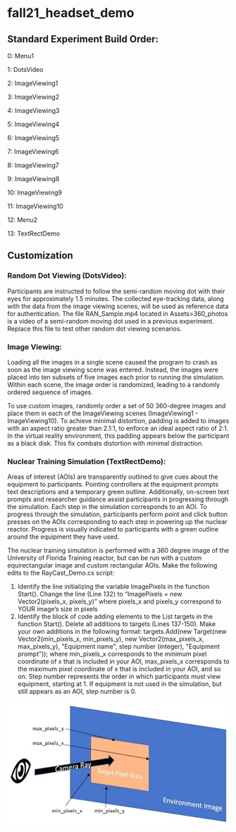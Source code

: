 # fall21_headset_demo

## Standard Experiment Build Order:

0: Menu1

1: DotsVideo

2: ImageViewing1

3: ImageViewing2

4: ImageViewing3

5: ImageViewing4

6: ImageViewing5

7: ImageViewing6

8: ImageViewing7

9: ImageViewing8

10: ImageViewing9

11: ImageViewing10

12: Menu2

13: TextRectDemo

## Customization

### Random Dot Viewing (DotsVideo): 
Participants are instructed to follow the semi-random moving dot with their eyes for approximately 1.5 minutes. The collected eye-tracking data, along with the data from the image viewing scenes, will be used as reference data for authentication. The file RAN_Sample.mp4 located in Assets>360_photos is a video of a semi-random moving dot used in a previous experiment. Replace this file to test other random dot viewing scenarios.
### Image Viewing: 
Loading all the images in a single scene caused the program to crash as soon as the image viewing scene was entered. Instead, the images were placed into ten subsets of five images each prior to running the simulation. Within each scene, the image order is randomized, leading to a randomly ordered sequence of images. 

To use custom images, randomly order a set of 50 360-degree images and place them in each of the ImageViewing scenes (ImageViewing1 - ImageViewing10). To achieve minimal distortion, padding is added to images with an aspect ratio greater than 2.1:1, to enforce an ideal aspect ratio of 2:1. In the virtual reality environment, this padding appears below the participant as a black disk. This fix combats distortion with minimal distraction.  
### Nuclear Training Simulation (TextRectDemo):
Areas of interest (AOIs) are transparently outlined to give cues about the equipment to participants. Pointing controllers at the equipment prompts text descriptions and a temporary green outline. Additionally, on-screen text prompts and researcher guidance assist participants in progressing through the simulation. Each step in the simulation corresponds to an AOI. To progress through the simulation, participants perform point and click button presses on the AOIs corresponding to each step in powering up the nuclear reactor. Progress is visually indicated to participants with a green outline around the equipment they have used.

The nuclear training simulation is performed with a 360 degree image of the University of Florida Training reactor, but can be run with a custom equirectangular image and custom rectangular AOIs. Make the following edits to the RayCast_Demo.cs script:
1. Identify the line initializing the variable ImagePixels in the function Start(). Change the line (Line 132) to “ImagePixels = new Vector2(pixels_x, pixels_y)” where pixels_x and pixels_y correspond to YOUR image’s size in pixels
2. Identify the block of code adding elements to the List targets in the function Start(). Delete all additions to targets (Lines 137-150). Make your own additions in the following format:
targets.Add(new Target(new Vector2(min_pixels_x, min_pixels_y), new Vector2(max_pixels_x, max_pixels_y), "Equipment name", step number (integer), "Equipment prompt")); where min_pixels_x corresponds to the minimum pixel coordinate of x that is included in your AOI, max_pixels_x corresponds to the maximum pixel coordinate of x that is included in your AOI, and so on. Step number represents the order in which participants must view equipment, starting at 1. If equipment is not used in the simulation, but still appears as an AOI, step number is 0.

![pixel coordinates visualization](textrec.jpg)
